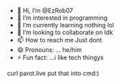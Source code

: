- 👋 Hi, I’m @EzRob07
- 👀 I’m interested in programming
- 🌱 I’m currently learning nothing lol
- 💞️ I’m looking to collaborate on Idk
- 📫 How to reach me Just dont
- 😄 Pronouns: ... he/him
- ⚡ Fun fact: ...i like tech thingys

curl parot.live
put that into cmd:)
